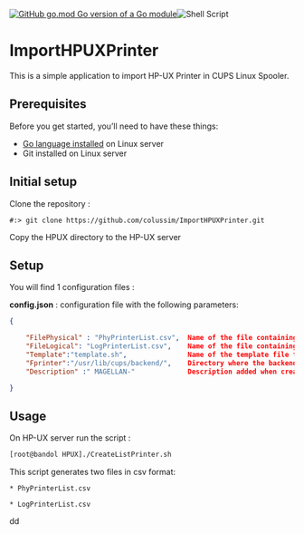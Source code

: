 [![GitHub go.mod Go version of a Go module](https://img.shields.io/github/go-mod/go-version/gomods/athens.svg)](https://github.com/gomods/athens)![Shell Script](https://img.shields.io/badge/shell_script-%23121011.svg?style=for-the-badge&logo=gnu-bash&logoColor=white)


# ImportHPUXPrinter
This is a simple application to import HP-UX Printer in CUPS Linux Spooler.

## Prerequisites

Before you get started, you’ll need to have these things:

* [Go language installed](https://go.dev/) on Linux server
* Git installed on Linux server

## Initial setup

Clone the repository :

```
#:> git clone https://github.com/colussim/ImportHPUXPrinter.git
```

Copy the HPUX directory to the HP-UX server

## Setup

You will find 1 configuration files :

**config.json** : configuration file with the following parameters:
```json
{

    "FilePhysical" : "PhyPrinterList.csv",  Name of the file containing the names and ip addresses of the physical printers
    "FileLogical": "LogPrinterList.csv",    Name of the file containing the names of the logical printers
    "Template":"template.sh",               Name of the template file for the definition of the backends
    "Fprinter":"/usr/lib/cups/backend/",    Directory where the backends are stored
    "Description" :" MAGELLAN-"             Description added when creating the printer 

}
```

## Usage

On HP-UX server run the script :
```bash
[root@bandol HPUX]./CreateListPrinter.sh
```
This script generates two files in csv format:

    * PhyPrinterList.csv
    
    * LogPrinterList.csv
    
dd

